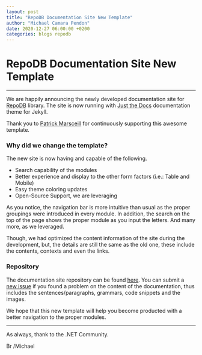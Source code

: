```yaml
---
layout: post
title: "RepoDB Documentation Site New Template"
author: "Michael Camara Pendon"
date: 2020-12-27 06:00:00 +0200
categories: blogs repodb
---
```


# RepoDB Documentation Site New Template

---

We are happily announcing the newly developed documentation site for [RepoDB](https://github.com/mikependon/RepoDB) library. The site is now running with [Just the Docs](https://github.com/pmarsceill/just-the-docs) documentation theme for Jekyll.

Thank you to [Patrick Marsceill](https://twitter.com/pmarsceill) for continuously supporting this awesome template.

### Why did we change the template?

The new site is now having and capable of the following.

- Search capability of the modules
- Better experience and display to the other form factors (i.e.: Table and Mobile)
- Easy theme coloring updates
- Open-Source Support, we are leveraging

As you notice, the navigation bar is more intuitive than usual as the proper groupings were introduced in every module. In addition, the search on the top of the page shows the proper module as you input the letters. And many more, as we leveraged.

Though, we had optimized the content information of the site during the development, but, the details are still the same as the old one, these include the contents, contexts and even the links.

### Repository

The documentation site repository can be found [here](https://github.com/mikependon/RepoDB.NET). You can submit a [new issue](https://github.com/mikependon/RepoDB.NET/issues) if you found a problem on the content of the documentation, thus includes the sentences/paragraphs, grammars, code snippets and the images.

We hope that this new template will help you become producted with a better navigation to the proper modules.

---

As always, thank to the .NET Community.

Br /Michael